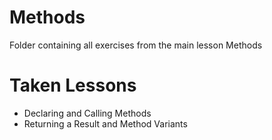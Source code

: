 # Methods
Folder containing all exercises from the main lesson Methods
# Taken Lessons
 - Declaring and Calling Methods
 - Returning a Result and Method Variants
